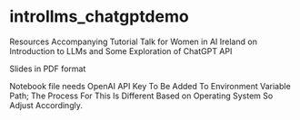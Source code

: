 # introllms_chatgptdemo
Resources Accompanying Tutorial Talk for Women in AI Ireland on Introduction to LLMs and Some Exploration of ChatGPT API


Slides in PDF format

Notebook file needs OpenAI API Key To Be Added To Environment Variable Path; The Process For This Is Different Based on Operating System So Adjust Accordingly.
